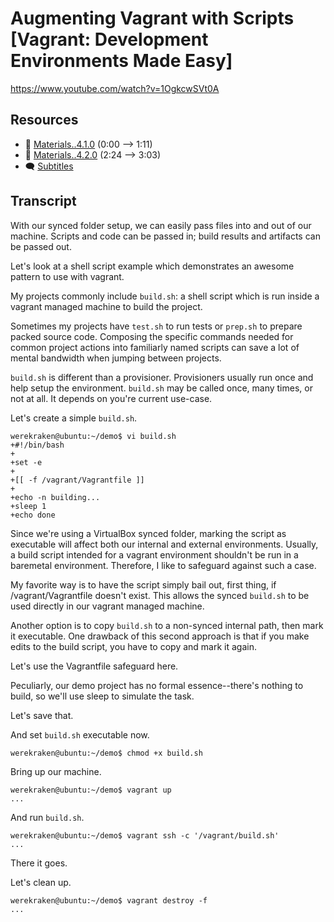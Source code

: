 # Augmenting Vagrant with Scripts [Vagrant: Development Environments Made Easy]

https://www.youtube.com/watch?v=1OgkcwSVt0A

## Resources

* 🧱 [Materials..4.1.0](../04.Scripts.01..Customizing.Environments.with.Provisioners/Materials..4.1.0) (0:00 --> 1:11)
* 🧱 [Materials..4.2.0](../04.Scripts.02..Augmenting.Vagrant.with.Scripts/Materials..4.2.0) (2:24 --> 3:03)
* 🗨 [Subtitles](subtitles.srt)

## Transcript

With our synced folder setup, we can easily pass files into and out of our machine. Scripts and code can be passed in; build results and artifacts can be passed out.

Let's look at a shell script example which demonstrates an awesome pattern to use with vagrant.

My projects commonly include `build.sh`: a shell script which is run inside a vagrant managed machine to build the project.

Sometimes my projects have `test.sh` to run tests or `prep.sh` to prepare packed source code. Composing the specific commands needed for common project actions into familiarly named scripts can save a lot of mental bandwidth when jumping between projects.

`build.sh` is different than a provisioner. Provisioners usually run once and help setup the environment. `build.sh` may be called once, many times, or not at all. It depends on you're current use-case.

Let's create a simple `build.sh`.
```
werekraken@ubuntu:~/demo$ vi build.sh
+#!/bin/bash
+
+set -e
+
+[[ -f /vagrant/Vagrantfile ]]
+
+echo -n building...
+sleep 1
+echo done
```
Since we're using a VirtualBox synced folder, marking the script as executable will affect both our internal and external environments. Usually, a build script intended for a vagrant environment shouldn't be run in a baremetal environment. Therefore, I like to safeguard against such a case.

My favorite way is to have the script simply bail out, first thing, if /vagrant/Vagrantfile doesn't exist. This allows the synced `build.sh` to be used directly in our vagrant managed machine.

Another option is to copy `build.sh` to a non-synced internal path, then mark it executable. One drawback of this second approach is that if you make edits to the build script, you have to copy and mark it again.

Let's use the Vagrantfile safeguard here.

Peculiarly, our demo project has no formal essence--there's nothing to build, so we'll use sleep to simulate the task.

Let's save that.

And set `build.sh` executable now.
```
werekraken@ubuntu:~/demo$ chmod +x build.sh
```

Bring up our machine.
```
werekraken@ubuntu:~/demo$ vagrant up
...
```

And run `build.sh`.
```
werekraken@ubuntu:~/demo$ vagrant ssh -c '/vagrant/build.sh'
...
```
There it goes.

Let's clean up.
```
werekraken@ubuntu:~/demo$ vagrant destroy -f
...
```
